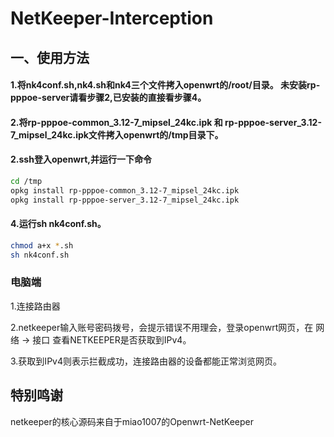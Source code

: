 # NetKeeper-Interception
## 一、使用方法
#### 1.将nk4conf.sh,nk4.sh和nk4三个文件拷入openwrt的/root/目录。 未安装rp-pppoe-server请看步骤2,已安装的直接看步骤4。
#### 2.将rp-pppoe-common_3.12-7_mipsel_24kc.ipk 和 rp-pppoe-server_3.12-7_mipsel_24kc.ipk文件拷入openwrt的/tmp目录下。
#### 2.ssh登入openwrt,并运行一下命令
```sh
cd /tmp
opkg install rp-pppoe-common_3.12-7_mipsel_24kc.ipk
opkg install rp-pppoe-server_3.12-7_mipsel_24kc.ipk
```
#### 4.运行sh nk4conf.sh。
```sh
chmod a+x *.sh
sh nk4conf.sh
```
### 电脑端

1.连接路由器

2.netkeeper输入账号密码拨号，会提示错误不用理会，登录openwrt网页，在 网络 -> 接口 查看NETKEEPER是否获取到IPv4。

3.获取到IPv4则表示拦截成功，连接路由器的设备都能正常浏览网页。

## 特别鸣谢
netkeeper的核心源码来自于miao1007的Openwrt-NetKeeper
